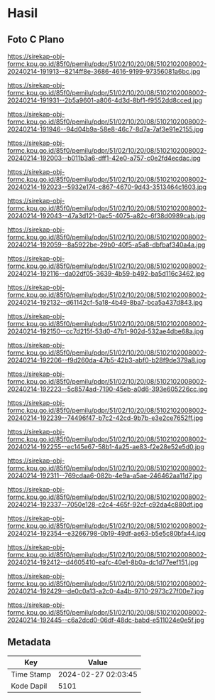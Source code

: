 # Hasil

## Foto C Plano

https://sirekap-obj-formc.kpu.go.id/85f0/pemilu/pdpr/51/02/10/20/08/5102102008002-20240214-191913--8214ff8e-3686-4616-9199-97356081a6bc.jpg

https://sirekap-obj-formc.kpu.go.id/85f0/pemilu/pdpr/51/02/10/20/08/5102102008002-20240214-191931--2b5a9601-a806-4d3d-8bf1-f9552dd8cced.jpg

https://sirekap-obj-formc.kpu.go.id/85f0/pemilu/pdpr/51/02/10/20/08/5102102008002-20240214-191946--94d04b9a-58e8-46c7-8d7a-7af3e91e2155.jpg

https://sirekap-obj-formc.kpu.go.id/85f0/pemilu/pdpr/51/02/10/20/08/5102102008002-20240214-192003--b011b3a6-dff1-42e0-a757-c0e2fd4ecdac.jpg

https://sirekap-obj-formc.kpu.go.id/85f0/pemilu/pdpr/51/02/10/20/08/5102102008002-20240214-192023--5932e174-c867-4670-9d43-3513464c1603.jpg

https://sirekap-obj-formc.kpu.go.id/85f0/pemilu/pdpr/51/02/10/20/08/5102102008002-20240214-192043--47a3d121-0ac5-4075-a82c-6f38d0989cab.jpg

https://sirekap-obj-formc.kpu.go.id/85f0/pemilu/pdpr/51/02/10/20/08/5102102008002-20240214-192059--8a5922be-29b0-40f5-a5a8-dbfbaf340a4a.jpg

https://sirekap-obj-formc.kpu.go.id/85f0/pemilu/pdpr/51/02/10/20/08/5102102008002-20240214-192116--da02df05-3639-4b59-b492-ba5d116c3462.jpg

https://sirekap-obj-formc.kpu.go.id/85f0/pemilu/pdpr/51/02/10/20/08/5102102008002-20240214-192132--d61142cf-5a18-4b49-8ba7-bca5a437d843.jpg

https://sirekap-obj-formc.kpu.go.id/85f0/pemilu/pdpr/51/02/10/20/08/5102102008002-20240214-192150--cc7d215f-53d0-47b1-902d-532ae4dbe68a.jpg

https://sirekap-obj-formc.kpu.go.id/85f0/pemilu/pdpr/51/02/10/20/08/5102102008002-20240214-192206--f9d260da-47b5-42b3-abf0-b28f9de379a8.jpg

https://sirekap-obj-formc.kpu.go.id/85f0/pemilu/pdpr/51/02/10/20/08/5102102008002-20240214-192223--5c8574ad-7190-45eb-a0d6-393e605226cc.jpg

https://sirekap-obj-formc.kpu.go.id/85f0/pemilu/pdpr/51/02/10/20/08/5102102008002-20240214-192239--74496f47-b7c2-42cd-9b7b-e3e2ce7652ff.jpg

https://sirekap-obj-formc.kpu.go.id/85f0/pemilu/pdpr/51/02/10/20/08/5102102008002-20240214-192255--ec145e67-58b1-4a25-ae83-f2e28e52e5d0.jpg

https://sirekap-obj-formc.kpu.go.id/85f0/pemilu/pdpr/51/02/10/20/08/5102102008002-20240214-192311--769cdaa6-082b-4e9a-a5ae-246462aa11d7.jpg

https://sirekap-obj-formc.kpu.go.id/85f0/pemilu/pdpr/51/02/10/20/08/5102102008002-20240214-192337--7050e128-c2c4-465f-92cf-c92da4c880df.jpg

https://sirekap-obj-formc.kpu.go.id/85f0/pemilu/pdpr/51/02/10/20/08/5102102008002-20240214-192354--e3266798-0b19-49df-ae63-b5e5c80bfa44.jpg

https://sirekap-obj-formc.kpu.go.id/85f0/pemilu/pdpr/51/02/10/20/08/5102102008002-20240214-192412--d4605410-eafc-40e1-8b0a-dc1d77eef151.jpg

https://sirekap-obj-formc.kpu.go.id/85f0/pemilu/pdpr/51/02/10/20/08/5102102008002-20240214-192429--de0c0a13-a2c0-4a4b-9710-2973c27f00e7.jpg

https://sirekap-obj-formc.kpu.go.id/85f0/pemilu/pdpr/51/02/10/20/08/5102102008002-20240214-192445--c6a2dcd0-06df-48dc-babd-e511024e0e5f.jpg


## Metadata

| Key        | Value               |
| ---------- | ------------------- |
| Time Stamp | 2024-02-27 02:03:45 |
| Kode Dapil | 5101                |



